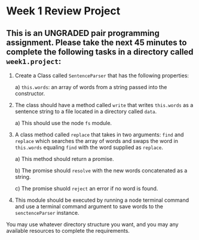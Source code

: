 # Week 1 Review Project

## This is an UNGRADED pair programming assignment.  Please take the next 45 minutes to complete the following tasks in a directory called `week1.project`:

1) Create a Class called `SentenceParser` that has the following properties:

   a) `this.words`: an array of words from a string passed into the constructor.

2) The class should have a method called `write` that writes `this.words` as a sentence string to a file located in a directory called `data`.

   a) This should use the node `fs` module.

3) A class method called `replace` that takes in two arguments: `find` and `replace` which searches the array of words and swaps the word in `this.words` equaling `find` with the word supplied as `replace`.

   a) This method should return a promise.

   b) The promise should `resolve` with the new words concatenated as a string.

   c) The promise shuold `reject` an error if no word is found.

4) This module should be executed by running a node terminal command and use a terminal command argument to save words to the `senctenceParser` instance.

You may use whatever directory structure you want, and you may any available resources to complete the requirements.
